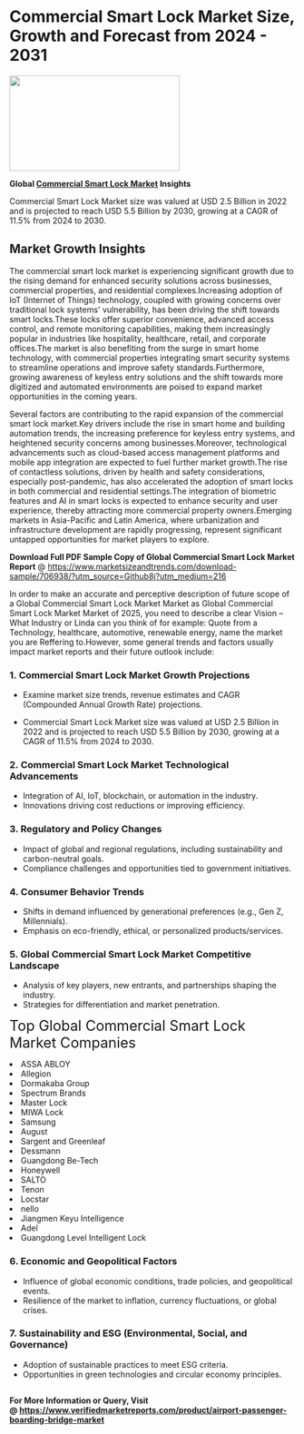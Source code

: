 <H1>Commercial Smart Lock Market Size, Growth and Forecast from 2024 - 2031</H1><img class="aligncenter size-medium wp-image-584254" src="https://thirdeyenews.in/wp-content/uploads/2024/09/Global-Market-Research-300x168.jpeg" alt="" width="300" height="168" /><p><strong>Global&nbsp;<a href="https://www.marketsizeandtrends.com/download-sample/706938/?utm_source=Github8j?utm_medium=216">Commercial Smart Lock Market</a> Insights</strong></p><p>Commercial Smart Lock Market size was valued at USD 2.5 Billion in 2022 and is projected to reach USD 5.5 Billion by 2030, growing at a CAGR of 11.5% from 2024 to 2030.</p><p><h2>Market Growth Insights</h2> <p>The commercial smart lock market is experiencing significant growth due to the rising demand for enhanced security solutions across businesses, commercial properties, and residential complexes.Increasing adoption of IoT (Internet of Things) technology, coupled with growing concerns over traditional lock systems' vulnerability, has been driving the shift towards smart locks.These locks offer superior convenience, advanced access control, and remote monitoring capabilities, making them increasingly popular in industries like hospitality, healthcare, retail, and corporate offices.The market is also benefiting from the surge in smart home technology, with commercial properties integrating smart security systems to streamline operations and improve safety standards.Furthermore, growing awareness of keyless entry solutions and the shift towards more digitized and automated environments are poised to expand market opportunities in the coming years.</p> <p>Several factors are contributing to the rapid expansion of the commercial smart lock market.Key drivers include the rise in smart home and building automation trends, the increasing preference for keyless entry systems, and heightened security concerns among businesses.Moreover, technological advancements such as cloud-based access management platforms and mobile app integration are expected to fuel further market growth.The rise of contactless solutions, driven by health and safety considerations, especially post-pandemic, has also accelerated the adoption of smart locks in both commercial and residential settings.The integration of biometric features and AI in smart locks is expected to enhance security and user experience, thereby attracting more commercial property owners.Emerging markets in Asia-Pacific and Latin America, where urbanization and infrastructure development are rapidly progressing, represent significant untapped opportunities for market players to explore.<p><span class=""><strong>Download Full PDF Sample Copy of Global Commercial Smart Lock Market Report</strong> @ <a href="https://www.marketsizeandtrends.com/download-sample/706938/?utm_source=Github8j?utm_medium=216" target="_blank">https://www.marketsizeandtrends.com/download-sample/706938/?utm_source=Github8j?utm_medium=216</a></span></p><p>In order to make an accurate and perceptive description of future scope of a Global&nbsp;Commercial Smart Lock Market Market as Global&nbsp;Commercial Smart Lock Market Market of 2025, you need to describe a clear Vision &ndash; What Industry or Linda can you think of for example: Quote from a Technology, healthcare, automotive, renewable energy, name the market you are Reffering to.However, some general trends and factors usually impact market reports and their future outlook include:</p><h3>1.&nbsp;<strong>Commercial Smart Lock Market Growth Projections</strong></h3><ul><li>Examine market size trends, revenue estimates and CAGR (Compounded Annual Growth Rate) projections.</li><li><p>Commercial Smart Lock Market size was valued at USD 2.5 Billion in 2022 and is projected to reach USD 5.5 Billion by 2030, growing at a CAGR of 11.5% from 2024 to 2030.</p></li></ul><h3>2.&nbsp;<strong>Commercial Smart Lock Market Technological Advancements</strong></h3><ul><li>Integration of AI, IoT, blockchain, or automation in the industry.</li><li>Innovations driving cost reductions or improving efficiency.</li></ul><h3>3.&nbsp;<strong>Regulatory and Policy Changes</strong></h3><ul><li>Impact of global and regional regulations, including sustainability and carbon-neutral goals.</li><li>Compliance challenges and opportunities tied to government initiatives.</li></ul><h3>4.&nbsp;<strong>Consumer Behavior Trends</strong></h3><ul><li>Shifts in demand influenced by generational preferences (e.g., Gen Z, Millennials).</li><li>Emphasis on eco-friendly, ethical, or personalized products/services.</li></ul><h3>5.&nbsp;<strong>Global Commercial Smart Lock Market Competitive Landscape</strong></h3><ul><li>Analysis of key players, new entrants, and partnerships shaping the industry.</li><li>Strategies for differentiation and market penetration.</li></ul><p data-pm-slice="1 1 []"><span style="color: inherit; font-family: inherit; font-size: 25px;">Top Global Commercial Smart Lock Market Companies</span></p><div class="" data-test-id=""><p><li>ASSA ABLOY</li><li> Allegion</li><li> Dormakaba Group</li><li> Spectrum Brands</li><li> Master Lock</li><li> MIWA Lock</li><li> Samsung</li><li> August</li><li> Sargent and Greenleaf</li><li> Dessmann</li><li> Guangdong Be-Tech</li><li> Honeywell</li><li> SALTO</li><li> Tenon</li><li> Locstar</li><li> nello</li><li> Jiangmen Keyu Intelligence</li><li> Adel</li><li> Guangdong Level Intelligent Lock</li></p></div><h3>6.&nbsp;<strong>Economic and Geopolitical Factors</strong></h3><ul><li>Influence of global economic conditions, trade policies, and geopolitical events.</li><li>Resilience of the market to inflation, currency fluctuations, or global crises.</li></ul><h3>7.&nbsp;<strong>Sustainability and ESG (Environmental, Social, and Governance)</strong></h3><ul><li>Adoption of sustainable practices to meet ESG criteria.</li><li>Opportunities in green technologies and circular economy principles.</li></ul><h2><strong style="font-size: 14px;">For More Information or Query, Visit @&nbsp;</strong><a style="background-color: #ffffff; font-size: 14px;" href="https://www.marketsizeandtrends.com/report/commercial-smart-lock-market/" target="_blank">https://www.verifiedmarketreports.com/product/airport-passenger-boarding-bridge-market</a></h2>